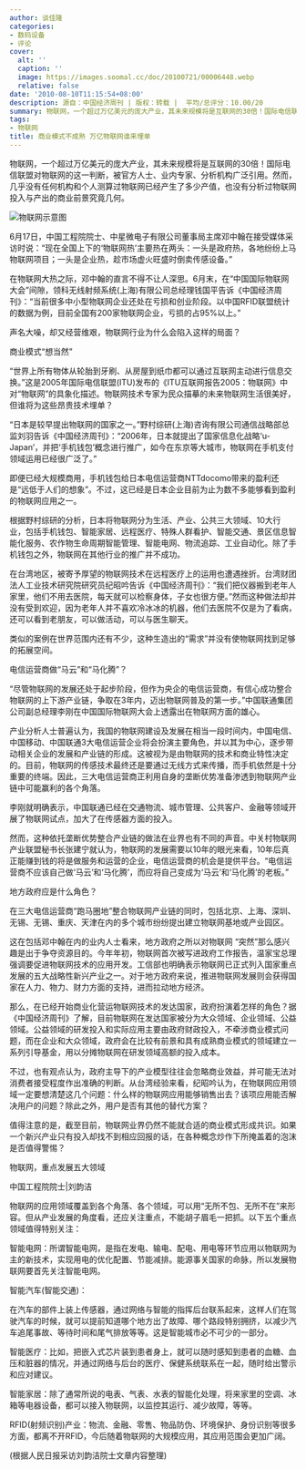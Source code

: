 ```yaml
---
author: 谈佳隆
categories:
- 数码设备
- 评论
cover:
  alt: ''
  caption: ''
  image: https://images.soomal.cc/doc/20100721/00006448.webp
  relative: false
date: '2010-08-10T11:15:54+08:00'
description: 源自：中国经济周刊 | 版权：转载 |  平均/总评分：10.00/20
summary: 物联网，一个超过万亿美元的庞大产业，其未来规模将是互联网的30倍！国际电信联盟对物联网的这一判断，被官方人士、业内专家、分析机构广泛引用。然而，几乎没有任何机构和个人测算过物联网已经产生了多少产值，也没有分析过物联网投入与产出的商业前景究竟几何。中国工程院院士邓中翰在接受媒体采访时说：“现在全国上下的‘物联网热’主要热在两头：一头是政府热，各地纷纷上马物联网项目；一头是企业热，趁市场虚火旺盛时倒卖传感设备。”
tags:
- 物联网
title: 商业模式不成熟 万亿物联网谁来埋单
---
```


物联网，一个超过万亿美元的庞大产业，其未来规模将是互联网的30倍！国际电信联盟对物联网的这一判断，被官方人士、业内专家、分析机构广泛引用。然而，几乎没有任何机构和个人测算过物联网已经产生了多少产值，也没有分析过物联网投入与产出的商业前景究竟几何。



![物联网示意图](https://images.soomal.cc/doc/20100721/00006448.webp)



6月17日，中国工程院院士、中星微电子有限公司董事局主席邓中翰在接受媒体采访时说：“现在全国上下的‘物联网热’主要热在两头：一头是政府热，各地纷纷上马物联网项目；一头是企业热，趁市场虚火旺盛时倒卖传感设备。”



在物联网大热之际，邓中翰的直言不得不让人深思。6月末，在“中国国际物联网大会”间隙，领科无线射频系统(上海)有限公司总经理钱国平告诉《中国经济周刊》：“当前很多中小型物联网企业还处在亏损和创业阶段。以中国RFID联盟统计的数据为例，目前全国有200家物联网企业，亏损的占95%以上。”



声名大噪，却又经营维艰，物联网行业为什么会陷入这样的局面？



商业模式“想当然”



“世界上所有物体从轮胎到牙刷、从房屋到纸巾都可以通过互联网主动进行信息交换。”这是2005年国际电信联盟(ITU)发布的《ITU互联网报告2005：物联网》中对“物联网”的具象化描述。物联网技术专家为民众描摹的未来物联网生活很美好，但谁将为这些昂贵技术埋单？



“日本是较早提出物联网的国家之一。”野村综研(上海)咨询有限公司通信战略部总监刘羽告诉《中国经济周刊》：“2006年，日本就提出了国家信息化战略‘u-Japan’，并把‘手机钱包’概念进行推广，如今在东京等大城市，物联网在手机支付领域运用已经很广泛了。”



即便已经大规模商用，手机钱包给日本电信运营商NTTdocomo带来的盈利还是“远低于人们的想象”。不过，这已经是日本企业目前为止为数不多能够看到盈利的物联网应用之一。



根据野村综研的分析，日本将物联网分为生活、产业、公共三大领域、10大行业，包括手机钱包、智能家居、远程医疗、特殊人群看护、智能交通、景区信息智能化服务、农作物生命周期智能管理、智能电网、物流追踪、工业自动化。除了手机钱包之外，物联网在其他行业的推广并不成功。



在台湾地区，被寄予厚望的物联网技术在远程医疗上的运用也遭遇挫折。台湾财团法人工业技术研究院研究员纪昭吟告诉《中国经济周刊》：“我们把仪器搬到老年人家里，他们不用去医院，每天就可以检察身体，子女也很方便。”然而这种做法却并没有受到欢迎，因为老年人并不喜欢冷冰冰的机器，他们去医院不仅是为了看病，还可以看到老朋友，可以做活动，可以与医生聊天。



类似的案例在世界范围内还有不少，这种生造出的“需求”并没有使物联网找到足够的拓展空间。



电信运营商做“马云”和“马化腾”？



“尽管物联网的发展还处于起步阶段，但作为央企的电信运营商，有信心成功整合物联网的上下游产业链，争取在3年内，迈出物联网普及的第一步。”中国联通集团公司副总经理李刚在中国国际物联网大会上透露出在物联网方面的雄心。



产业分析人士普遍认为，我国的物联网建设及发展在相当一段时间内，中国电信、中国移动、中国联通3大电信运营企业将会扮演主要角色，并以其为中心，逐步带动相关企业的发展和产业链的形成。这被视为是由物联网的技术和商业特性决定的。目前，物联网的传感技术最终还是要通过无线方式来传播，而手机依然是十分重要的终端。因此，三大电信运营商正利用自身的垄断优势准备渗透到物联网产业链中可能赢利的各个角落。



李刚就明确表示，中国联通已经在交通物流、城市管理、公共客户、金融等领域开展了物联网试点，加大了在传感器方面的投入。



然而，这种依托垄断优势整合产业链的做法在业界也有不同的声音。中关村物联网产业联盟秘书长张建宁就认为，物联网的发展需要以10年的眼光来看，10年后真正能赚到钱的将是做服务和运营的企业，电信运营商的机会是提供平台。“电信运营商不应该自己做‘马云’和‘马化腾’，而应将自己变成为‘马云’和‘马化腾’的老板。”



地方政府应是什么角色？



在三大电信运营商“跑马圈地”整合物联网产业链的同时，包括北京、上海、深圳、无锡、无锡、重庆、天津在内的多个城市纷纷提出建立物联网基地或产业园区。



这在包括邓中翰在内的业内人士看来，地方政府之所以对物联网 
“突然”那么感兴趣是出于争夺资源目的。今年年初，物联网首次被写进政府工作报告，温家宝总理强调要促进物联网技术的应用开发。工信部也明确表示物联网已正式列入国家重点发展的五大战略性新兴产业之一。对于地方政府来说，推进物联网发展则会获得国家在人力、物力、财力方面的支持，进而拉动地方经济。



那么，在已经开始商业化营运物联网技术的发达国家，政府扮演着怎样的角色？据《中国经济周刊》了解，目前物联网在发达国家被分为大众领域、企业领域、公益领域。公益领域的研发投入和实际应用主要由政府财政投入，不牵涉商业模式问题，而在企业和大众领域，政府会在比较有前景和具有成熟商业模式的领域建立一系列引导基金，用以分摊物联网在研发领域高额的投入成本。



不过，也有观点认为，政府主导下的产业模型往往会忽略商业效益，并可能无法对消费者接受程度作出准确的判断。从台湾经验来看，纪昭吟认为，在物联网应用领域一定要想清楚这几个问题：什么样的物联网应用能够销售出去？该项应用能否解决用户的问题？除此之外，用户是否有其他的替代方案？



值得注意的是，截至目前，物联网业界仍然不能就合适的商业模式形成共识。如果一个新兴产业只有投入却找不到相应回报的话，在各种概念炒作下所掩盖着的泡沫是否值得警惕？



物联网，重点发展五大领域



中国工程院院士|刘韵洁



物联网的应用领域覆盖到各个角落、各个领域，可以用“无所不包、无所不在”来形容。但从产业发展的角度看，还应关注重点，不能胡子眉毛一把抓。以下五个重点领域值得特别关注：



智能电网：所谓智能电网，是指在发电、输电、配电、用电等环节应用以物联网为主的新技术，实现用电的优化配置、节能减排。能源事关国家的命脉，所以发展物联网要首先关注智能电网。



智能汽车(智能交通)：



在汽车的部件上装上传感器，通过网络与智能的指挥后台联系起来，这样人们在驾驶汽车的时候，就可以提前知道哪个地方出了故障、哪个路段特别拥挤，以减少汽车追尾事故、等待时间和尾气排放等等。这是智能城市必不可少的一部分。



智能医疗：比如，把嵌入式芯片装到患者身上，就可以随时感知到患者的血糖、血压和脏器的情况，并通过网络与后台的医疗、保健系统联系在一起，随时给出警示和应对建议。



智能家居：除了通常所说的电表、气表、水表的智能化处理，将来家里的空调、冰箱等电器设备，都可以接入物联网，以监控其运行、减少故障，等等。



RFID(射频识别)产业：物流、金融、零售、物品防伪、环境保护、身份识别等很多方面，都离不开RFID，今后随着物联网的大规模应用，其应用范围会更加广阔。



(根据人民日报采访刘韵洁院士文章内容整理)